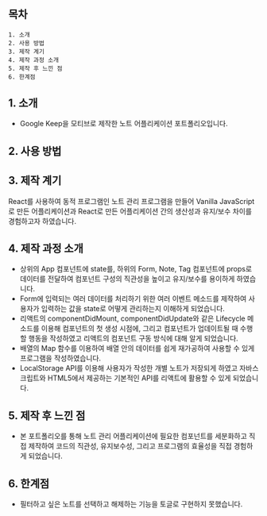 # 
## 목차
```
1. 소개
2. 사용 방법
3. 제작 계기
4. 제작 과정 소개
5. 제작 후 느낀 점
6. 한계점
```

## 1. 소개
- Google Keep을 모티브로 제작한 노트 어플리케이션 포트폴리오입니다.

## 2. 사용 방법

## 3. 제작 계기
React를 사용하여 동적 프로그램인 노트 관리 프로그램을 만들어 Vanilla JavaScript로 만든 어플리케이션과 React로 만든 어플리케이션 간의 생산성과 유지/보수 차이를 경험하고자 하였습니다. 

## 4. 제작 과정 소개
- 상위의 App 컴포넌트에 state를, 하위의 Form, Note, Tag 컴포넌트에 props로 데이터를 전달하여 컴포넌트 구성의 직관성을 높이고 유지/보수를 용이하게 하였습니다.
- Form에 입력되는 여러 데이터를 처리하기 위한 여러 이벤트 메소드를 제작하여 사용자가 입력하는 값을 state로 어떻게 관리하는지 이해하게 되었습니다.
- 리액트의 componentDidMount, componentDidUpdate와 같은 Lifecycle 메소드를 이용해 컴포넌트의 첫 생성 시점에, 그리고 컴포넌트가 업데이트될 때 수행할 행동을 작성하였고 리액트의 컴포넌트 구동 방식에 대해 알게 되었습니다.
- 배열의 Map 함수를 이용하여 배열 안의 데이터를 쉽게 재가공하여 사용할 수 있게 프로그램을 작성하였습니다.
- LocalStorage API를 이용해 사용자가 작성한 개별 노트가 저장되게 하였고 자바스크립트와 HTML5에서 제공하는 기본적인 API를 리액트에 활용할 수 있게 되었습니다.

## 5. 제작 후 느낀 점
- 본 포트폴리오를 통해 노트 관리 어플리케이션에 필요한 컴포넌트를 세분화하고 직접 제작하여 코드의 직관성, 유지보수성, 그리고 프로그램의 효율성을 직접 경험하게 되었습니다.

## 6. 한계점
- 필터하고 싶은 노트를 선택하고 해제하는 기능을 토글로 구현하지 못했습니다.
